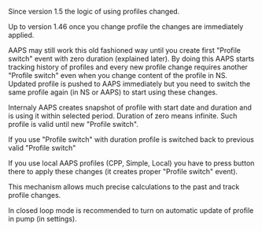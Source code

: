 Since version 1.5 the logic of using profiles changed.

Up to version 1.46 once you change profile the changes are immediately applied. 

AAPS may still work this old fashioned way until you create first "Profile switch" event with zero duration (explained later). By doing this AAPS starts tracking history of profiles and every new profile change requires another "Profile switch" even when you change content of the profile in NS. Updated profile is pushed to AAPS immediately but you need to switch the same profile again (in NS or AAPS) to start using these changes.

Internaly AAPS creates snapshot of profile with start date and duration and is using it within selected period. Duration of zero means infinite. Such profile is valid until new "Profile switch".

If you use "Profile switch" with duration profile is switched back to previous valid "Profile switch"

If you use local AAPS profiles (CPP, Simple, Local) you have to press button there to apply these changes (it creates proper "Profile switch" event).

This mechanism allows much precise calculations to the past and track profile changes.

In closed loop mode is recommended to turn on automatic update of profile in pump (in settings).